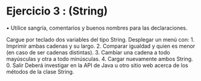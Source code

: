 # Ejercicio 3 : (String) 

•	Utilice sangría, comentarios y buenos nombres para las declaraciones.


Cargue por teclado dos variables del tipo String. Desplegar un menú con:
	1. Imprimir ambas cadenas y su largo.
	2. Comparar igualdad y quien es menor (en caso de ser cadenas distintas).
	3. Cambiar una cadena a todo mayúsculas y otra a todo minúsculas.
	4. Cargar nuevamente ambos String.
	0. Salir
Deberá investigar en la API de Java u otro sitio web acerca de los métodos de la clase String.


